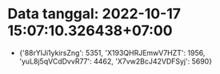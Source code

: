 # Data tanggal: 2022-10-17 15:07:10.326438+07:00

* {'88rYlJi1ykirsZng': 5351, 'X193QHRJEmwV7HZT': 1956, 'yuL8j5qVCdDvvR77': 4462, 'X7vw2BcJ42VDFSyj': 5690}
